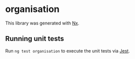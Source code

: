 # organisation

This library was generated with [Nx](https://nx.dev).

## Running unit tests

Run `ng test organisation` to execute the unit tests via [Jest](https://jestjs.io).
